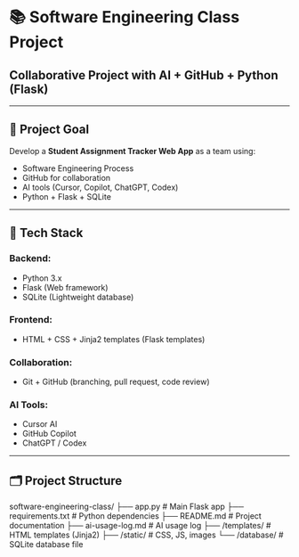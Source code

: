 # 📚 Software Engineering Class Project
## Collaborative Project with AI + GitHub + Python (Flask)

---

## 🎯 Project Goal
Develop a **Student Assignment Tracker Web App** as a team using:
- Software Engineering Process
- GitHub for collaboration
- AI tools (Cursor, Copilot, ChatGPT, Codex)
- Python + Flask + SQLite

---

## 🚀 Tech Stack

### Backend:
- Python 3.x
- Flask (Web framework)
- SQLite (Lightweight database)

### Frontend:
- HTML + CSS + Jinja2 templates (Flask templates)

### Collaboration:
- Git + GitHub (branching, pull request, code review)

### AI Tools:
- Cursor AI
- GitHub Copilot
- ChatGPT / Codex

---

## 🗂️ Project Structure

software-engineering-class/
├── app.py # Main Flask app
├── requirements.txt # Python dependencies
├── README.md # Project documentation
├── ai-usage-log.md # AI usage log
├── /templates/ # HTML templates (Jinja2)
├── /static/ # CSS, JS, images
└── /database/ # SQLite database file
